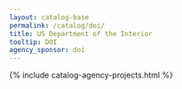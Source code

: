 ```yaml
---
layout: catalog-base
permalink: /catalog/doi/
title: US Department of the Interior
tooltip: DOI
agency_sponsor: doi
---
```


{% include catalog-agency-projects.html %}